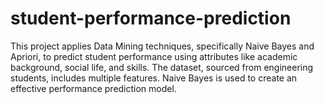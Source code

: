 # student-performance-prediction
This project applies Data Mining techniques, specifically Naive Bayes and Apriori, to predict student performance using attributes like academic background, social life, and skills. The dataset, sourced from engineering students, includes multiple features. Naive Bayes is used to create an effective performance prediction model.
